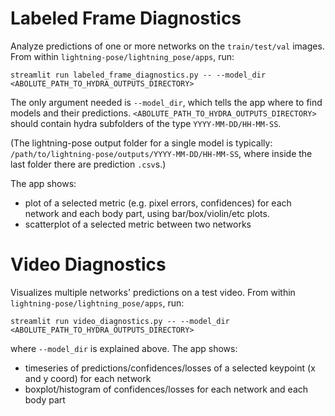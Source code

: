 # Labeled Frame Diagnostics

Analyze predictions of one or more networks on the `train/test/val` images.
From within `lightning-pose/lightning_pose/apps`, run:
```
streamlit run labeled_frame_diagnostics.py -- --model_dir <ABOLUTE_PATH_TO_HYDRA_OUTPUTS_DIRECTORY>
```
The only argument needed is `--model_dir`, which tells the app where to find models and their predictions. `<ABOLUTE_PATH_TO_HYDRA_OUTPUTS_DIRECTORY>` should contain hydra subfolders of the type `YYYY-MM-DD/HH-MM-SS`.

(The lightning-pose output folder for a single model is typically: `/path/to/lightning-pose/outputs/YYYY-MM-DD/HH-MM-SS`, where inside the last folder there are prediction `.csv`s.)

The app shows:
- plot of a selected metric (e.g. pixel errors, confidences) for each network and each body part, using bar/box/violin/etc plots.
- scatterplot of a selected metric between two networks

# Video Diagnostics
Visualizes multiple networks' predictions on a test video.
From within `lightning-pose/lightning_pose/apps`, run:
```
streamlit run video_diagnostics.py -- --model_dir <ABOLUTE_PATH_TO_HYDRA_OUTPUTS_DIRECTORY>
```
where `--model_dir` is explained above.
The app shows:
- timeseries of predictions/confidences/losses of a selected keypoint (x and y coord) for each network
- boxplot/histogram of confidences/losses for each network and each body part